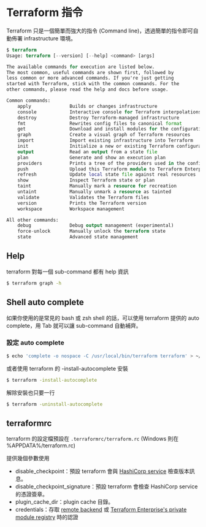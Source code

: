 # Terraform 指令

Terraform 只是一個簡單而強大的指令 (Command line)，透過簡單的指令即可自動佈署 infrastructure 環境。

```terraform
$ terraform
Usage: terraform [--version] [--help] <command> [args]

The available commands for execution are listed below.
The most common, useful commands are shown first, followed by
less common or more advanced commands. If you're just getting
started with Terraform, stick with the common commands. For the
other commands, please read the help and docs before usage.

Common commands:
    apply              Builds or changes infrastructure
    console            Interactive console for Terraform interpolations
    destroy            Destroy Terraform-managed infrastructure
    fmt                Rewrites config files to canonical format
    get                Download and install modules for the configuration
    graph              Create a visual graph of Terraform resources
    import             Import existing infrastructure into Terraform
    init               Initialize a new or existing Terraform configuration
    output             Read an output from a state file
    plan               Generate and show an execution plan
    providers          Prints a tree of the providers used in the configuration
    push               Upload this Terraform module to Terraform Enterprise to run
    refresh            Update local state file against real resources
    show               Inspect Terraform state or plan
    taint              Manually mark a resource for recreation
    untaint            Manually unmark a resource as tainted
    validate           Validates the Terraform files
    version            Prints the Terraform version
    workspace          Workspace management

All other commands:
    debug              Debug output management (experimental)
    force-unlock       Manually unlock the terraform state
    state              Advanced state management
```

## Help

terraform 對每一個 sub-command 都有 help 資訊

```bash
$ terraform graph -h
```

## Shell auto complete

如果你使用的是常見的 bash 或 zsh shell 的話，可以使用 terraform 提供的 auto complete，用 Tab 就可以讓 sub-command 自動補齊。


### 設定 auto complete

```bash
$ echo 'complete -o nospace -C /usr/local/bin/terraform terraform' > ~/.bashrc
```

或者使用 terraform 的 -install-autocomplete 安裝

```bash
$ terraform -install-autocomplete
```

解除安裝也只要一行

```bash
$ terraform -uninstall-autocomplete
```

## terraformrc

terraform 的設定檔預設在 `.terraformrc/terraform.rc` (Windows 則在 %APPDATA%/terraform.rc)

提供幾個參數使用

- disable_checkpoint：預設 terraform 會與 [HashiCorp service](https://checkpoint.hashicorp.com/) 檢查版本訊息。
- disable_checkpoint_signature：預設 terraform 會檢查 HashiCorp service 的憑證簽章。
- plugin_cache_dir：plugin cache 目錄。
- credentials：存取 [remote backend](https://www.terraform.io/docs/backends/types/remote.html) 或 [Terraform Enterprise's private module registry](https://www.terraform.io/docs/enterprise/registry/index.html) 時的認證
